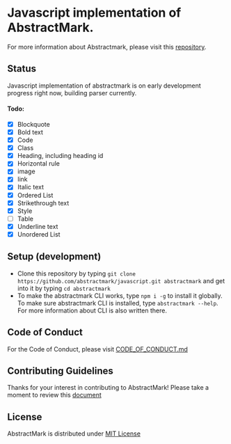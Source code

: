 # Javascript implementation of AbstractMark.
For more information about Abstractmark, please visit this [repository](https://github.com/abstractmark/abstractmark).

## Status
Javascript implementation of abstractmark is on early development progress right now, building parser currently.

#### Todo:

- [x] Blockquote
- [x] Bold text
- [x] Code
- [x] Class
- [x] Heading, including heading id
- [x] Horizontal rule
- [x] image
- [x] link
- [x] Italic text
- [x] Ordered List
- [x] Strikethrough text
- [x] Style
- [ ] Table
- [x] Underline text
- [x] Unordered List

## Setup (development)
- Clone this repository by typing `git clone https://github.com/abstractmark/javascript.git abstractmark` and get into it by typing `cd abstractmark`
- To make the abstractmark CLI works, type `npm i -g` to install it globally. To make sure abstractmark CLI is installed, type `abstractmark --help`. For more information about  CLI is also written there.

## Code of Conduct
For the Code of Conduct, please visit [CODE_OF_CONDUCT.md](CODE_OF_CONDUCT.md)

## Contributing Guidelines
Thanks for your interest in contributing to AbstractMark! Please take a moment to review this [document](CONTRIBUTING.md)

## License
AbstractMark is distributed under [MIT License](LICENSE)